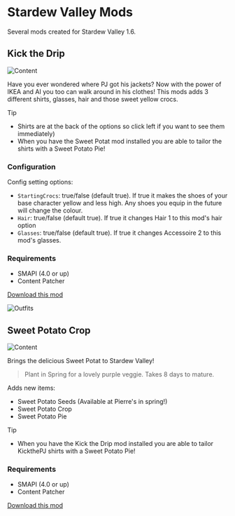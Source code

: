 
# Stardew Valley Mods
Several mods created for Stardew Valley 1.6.

## Kick the Drip
![Content](https://github.com/animatedrice/StardewMods/blob/8f247317ba87a371fe8b96ef2f05039653b99122/%5BCP%5D%20Kick%20the%20Drip/Added_items.png)

Have you ever wondered where PJ got his jackets? Now with the power of IKEA and AI you too can walk around in his clothes!
This mods adds 3 different shirts, glasses, hair and those sweet yellow crocs. 

> [!TIP]
> * Shirts are at the back of the options so click left if you want to see them immediately)
> * When you have the Sweet Potat mod installed you are able to tailor the shirts with a Sweet Potato Pie!

### Configuration
Config setting options:
* ```StartingCrocs```: true/false (default true). If true it makes the shoes of your base character yellow and less high. Any shoes you equip in the future will change the colour.
* ```Hair```: true/false (default true). If true it changes Hair 1 to this mod's hair option
* ```Glasses```: true/false (default true). If true it changes Accessoire 2 to this mod's glasses.

### Requirements
* SMAPI (4.0 or up)
* Content Patcher

[Download this mod](https://github.com/animatedrice/StardewMods/releases/tag/v1.0.0)

![Outfits](https://github.com/animatedrice/StardewMods/blob/154705456a3658e6bb15882598731ea7191ecd83/%5BCP%5D%20Kick%20the%20Drip/Outfits.png)




## Sweet Potato Crop
![Content](https://github.com/animatedrice/StardewMods/blob/154705456a3658e6bb15882598731ea7191ecd83/%5BCP%5D%20Sweet%20Potat/Added%20items.png)

Brings the delicious Sweet Potat to Stardew Valley! 
> Plant in Spring for a lovely purple veggie. Takes 8 days to mature.

Adds new items:
* Sweet Potato Seeds (Available at Pierre's in spring!)
* Sweet Potato Crop
* Sweet Potato Pie

> [!TIP]
> * When you have the Kick the Drip mod installed you are able to tailor KickthePJ shirts with a Sweet Potato Pie!

### Requirements
* SMAPI (4.0 or up)
* Content Patcher

[Download this mod](https://github.com/animatedrice/StardewMods/releases/tag/1.0.0)
